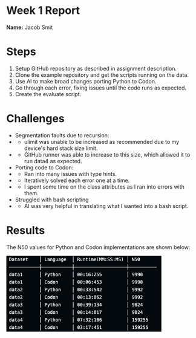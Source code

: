 # Week 1 Report

**Name:** Jacob Smit

# Steps 
1. Setup GitHub repository as described in assignment description.
2. Clone the example repository and get the scripts running on the data.
3. Use AI to make broad changes porting Python to Codon.
4. Go through each error, fixing issues until the code runs as expected.
5. Create the evaluate script.

# Challenges
- Segmentation faults due to recursion:
- - ulimit was unable to be increased as recommended due to my device's hard stack size limit. 
- - GitHub runner was able to increase to this size, which allowed it to run data4 as expected.
- Porting code to Codon:
- - Ran into many issues with type hints.
- - Iteratively solved each error one at a time. 
- - I spent some time on the class attributes as I ran into errors with them.
- Struggled with bash scripting
- - AI was very helpful in translating what I wanted into a bash script.

# Results

The N50 values for Python and Codon implementations are shown below:

![Results Table](results.png)
